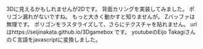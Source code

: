 3Dに見えるかもしれませんが2Dです。
背面カリングを実装してみました。
ポリゴン漏れがないですね。
もっと大きく動かすと知りませんが。
Zバッファは無理です。
ポリゴンをラスタライズして、さらにテクスチャを貼れません。
urlはhttps://seijinakata.github.io/3Dgamebox
です。
youtubeのEijo TakagiさんのＣ言語をjavascriptに変換しました。

